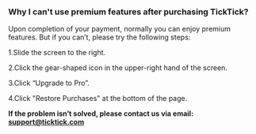 ### Why I can't use premium features after purchasing TickTick?

Upon completion of your payment, normally you can enjoy premium features. But if you can’t, please try the following steps: 

1.Slide the screen to the right.

2.Click the gear-shaped icon in the upper-right hand of the screen.

3.Click “Upgrade to Pro”.

4.Click "Restore Purchases" at the bottom of the page.

**If the problem isn’t solved, please contact us via email: support@ticktick.com**
